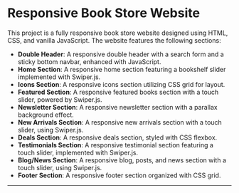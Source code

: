 # Responsive Book Store Website

This project is a fully responsive book store website designed using HTML, CSS, and vanilla JavaScript. The website features the following sections:

- **Double Header**: A responsive double header with a search form and a sticky bottom navbar, enhanced with JavaScript.
- **Home Section**: A responsive home section featuring a bookshelf slider implemented with Swiper.js.
- **Icons Section**: A responsive icons section utilizing CSS grid for layout.
- **Featured Section**: A responsive featured books section with a touch slider, powered by Swiper.js.
- **Newsletter Section**: A responsive newsletter section with a parallax background effect.
- **New Arrivals Section**: A responsive new arrivals section with a touch slider, using Swiper.js.
- **Deals Section**: A responsive deals section, styled with CSS flexbox.
- **Testimonials Section**: A responsive testimonial section featuring a touch slider, implemented with Swiper.js.
- **Blog/News Section**: A responsive blog, posts, and news section with a touch slider, using Swiper.js.
- **Footer Section**: A responsive footer section organized with CSS grid.

---
